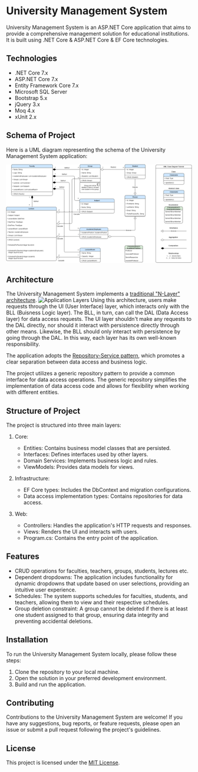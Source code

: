 # University Management System

University Management System is an ASP.NET Core application that aims to provide a comprehensive management solution for educational institutions. It is built using .NET Core & ASP.NET Core & EF Core technologies.

## Technologies

- .NET Core 7.x
- ASP.NET Core 7.x
- Entity Framework Core 7.x
- Microsoft SQL Server
- Bootstrap 5.x
- jQuery 3.x
- Moq 4.x
- xUnit 2.x

## Schema of Project

Here is a UML diagram representing the schema of the University Management System application:

![UML Diagram](UniversityUML.png "UML diagramm")

## Architecture

The University Management System implements a [traditional "N-Layer" architecture](https://learn.microsoft.com/en-us/dotnet/architecture/modern-web-apps-azure/common-web-application-architectures#traditional-n-layer-architecture-applications).
![Application Layers](https://learn.microsoft.com/en-us/dotnet/architecture/modern-web-apps-azure/media/image5-2.png "Application layers")
Using this architecture, users make requests through the UI (User Interface) layer, which interacts only with the BLL (Buisness Logic layer). The BLL, in turn, can call the DAL (Data Access layer) for data access requests. The UI layer shouldn't make any requests to the DAL directly, nor should it interact with persistence directly through other means. Likewise, the BLL should only interact with persistence by going through the DAL. In this way, each layer has its own well-known responsibility.

The application adopts the [Repository-Service pattern](https://exceptionnotfound.net/the-repository-service-pattern-with-dependency-injection-and-asp-net-core/), which promotes a clear separation between data access and business logic.

The project utilizes a generic repository pattern to provide a common interface for data access operations. The generic repository simplifies the implementation of data access code and allows for flexibility when working with different entities.


## Structure of Project

The project is structured into three main layers:

1. Core:
   - Entities: Contains business model classes that are persisted.
   - Interfaces: Defines interfaces used by other layers.
   - Domain Services: Implements business logic and rules.
   - ViewModels: Provides data models for views.

2. Infrastructure:
   - EF Core types: Includes the DbContext and migration configurations.
   - Data access implementation types: Contains repositories for data access.

3. Web:
   - Controllers: Handles the application's HTTP requests and responses.
   - Views: Renders the UI and interacts with users.
   - Program.cs: Contains the entry point of the application.

## Features

- CRUD operations for faculties, teachers, groups, students, lectures etc.
- Dependent dropdowns: The application includes functionality for dynamic dropdowns that update based on user selections, providing an intuitive user experience.
- Schedules: The system supports schedules for faculties, students, and teachers, allowing them to view and their respective schedules.
- Group deletion constraint: A group cannot be deleted if there is at least one student assigned to that group, ensuring data integrity and preventing accidental deletions.

## Installation

To run the University Management System locally, please follow these steps:

1. Clone the repository to your local machine.
2. Open the solution in your preferred development environment.
3. Build and run the application.

## Contributing

Contributions to the University Management System are welcome! If you have any suggestions, bug reports, or feature requests, please open an issue or submit a pull request following the project's guidelines.

## License

This project is licensed under the [MIT License](LICENSE).